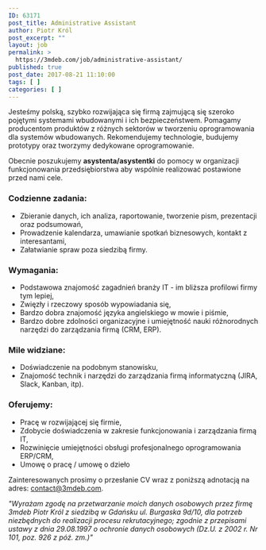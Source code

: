 ```yaml
---
ID: 63171
post_title: Administrative Assistant
author: Piotr Król
post_excerpt: ""
layout: job
permalink: >
  https://3mdeb.com/job/administrative-assistant/
published: true
post_date: 2017-08-21 11:10:00
tags: [ ]
categories: [ ]
---
```

Jesteśmy polską, szybko rozwijająca się firmą zajmującą się szeroko pojętymi systemami wbudowanymi i ich
bezpieczeństwem. Pomagamy producentom produktów z różnych sektorów w tworzeniu oprogramowania dla
systemów wbudowanych. Rekomendujemy technologie, budujemy prototypy oraz tworzymy dedykowane
oprogramowanie.
 
Obecnie poszukujemy **asystenta/asystentki** do pomocy w organizacji funkcjonowania przedsiębiorstwa aby wspólnie realizować postawione przed nami cele.

### Codzienne zadania: 
* Zbieranie danych, ich analiza, raportowanie, tworzenie pism, prezentacji oraz podsumowań,
* Prowadzenie kalendarza, umawianie spotkań biznesowych, kontakt z interesantami,
* Załatwianie spraw poza siedzibą firmy.

### Wymagania:
* Podstawowa znajomość zagadnień branży IT - im bliższa profilowi firmy tym lepiej,
* Zwięzły i rzeczowy sposób wypowiadania się,
* Bardzo dobra znajomość języka angielskiego w mowie i piśmie,
* Bardzo dobre zdolności organizacyjne i umiejętność nauki różnorodnych narzędzi do zarządzania firmą (CRM, ERP).

### Mile widziane:
* Doświadczenie na podobnym stanowisku,
* Znajomość technik i narzędzi do zarządzania firmą informatyczną (JIRA, Slack, Kanban, itp).

### Oferujemy:
* Pracę w rozwijającej się firmie,
* Zdobycie doświadczenia w zakresie funkcjonowania i zarządzania firmą IT,
* Rozwinięcie umiejętności obsługi profesjonalnego oprogramowania ERP/CRM,
* Umowę o pracę / umowę o dzieło

Zainteresowanych prosimy o przesłanie CV wraz z poniższą adnotacją na adres: [contact@3mdeb.com](mailto:contact@3mdeb.com).

*"Wyrażam zgodę na przetwarzanie moich danych osobowych przez firmę 3mdeb Piotr Król z siedzibą w Gdańsku ul. Burgaska 9d/10, dla potrzeb niezbędnych do realizacji procesu rekrutacyjnego; zgodnie z przepisami ustawy z dnia 29.08.1997 o ochronie danych osobowych (Dz.U. z 2002 r. Nr 101, poz. 926 z póź. zm.)"*